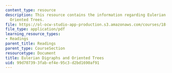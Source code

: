 ```yaml
---
content_type: resource
description: This resource contains the information regarding Eulerian Digraphs and
  Oriented Trees.
file: https://ol-ocw-studio-app-production.s3.amazonaws.com/courses/18-314-combinatorial-analysis-fall-2014/99d707393fabef4e95c3d2bd1690af91_MIT18_314F14_mt2.pdf
file_type: application/pdf
learning_resource_types:
- Readings
parent_title: Readings
parent_type: CourseSection
resourcetype: Document
title: Eulerian Digraphs and Oriented Trees
uid: 99d70739-3fab-ef4e-95c3-d2bd1690af91
---
```

